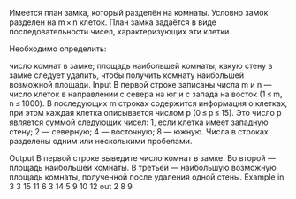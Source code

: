 Имеется план замка, который разделён на комнаты. Условно замок разделен на m × n клеток. План замка задаётся в виде последовательности чисел, характеризующих эти клетки.

Необходимо определить:

число комнат в замке;
площадь наибольшей комнаты;
какую стену в замке следует удалить, чтобы получить комнату наибольшей возможной площади.
Input
В первой строке записаны числа m и n — число клеток в направлении с севера на юг и с запада на восток (1 ≤ m, n ≤ 1000). В последующих m строках содержится информация о клетках, при этом каждая клетка описывается числом p (0 ≤ p ≤ 15). Это число p является суммой следующих чисел:
1, если клетка имеет западную стену;
2 — северную;
4 — восточную;
8 — южную.
Числа в строках разделены одним или несколькими пробелами.

Output
В первой строке выведите число комнат в замке. Во второй — площадь наибольшей комнаты. В третьей — наибольшую возможную площадь комнаты, полученной после удаления одной стены.
Example
in	
3 3
15 11 6
3 14 5
9 10 12
out
2
8
9
